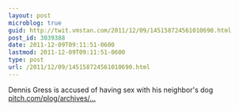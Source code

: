 ```yaml
---
layout: post
microblog: true
guid: http://twit.vmstan.com/2011/12/09/145158724561010690.html
post_id: 3039388
date: 2011-12-09T09:11:51-0600
lastmod: 2011-12-09T09:11:51-0600
type: post
url: /2011/12/09/145158724561010690.html
---
```

Dennis Gress is accused of having sex with his neighbor's dog <a href="http://www.pitch.com/plog/archives/2011/12/09/dennis-gress-is-accused-of-having-sex-with-his-neighbors-dog">pitch.com/plog/archives/…</a>
